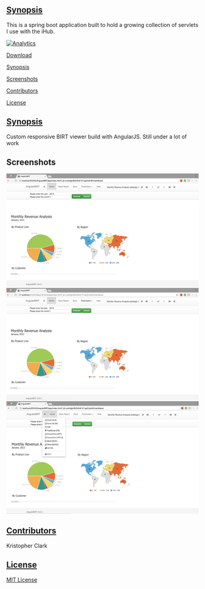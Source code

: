 ## [Synopsis](#synopsis)

This is a spring boot application built to hold a growing collection of servlets I use with the iHub.

[![Analytics](https://ga-beacon.appspot.com/UA-67485661-3/github/otcookbook/home)](https://github.com/igrigorik/ga-beacon)

[Download](https://github.com/kclark-jenkins/OTCookbook/releases)

[Synopsis](#synopsis)

[Screenshots](#screenshots)

[Contributors](#contributors)

[License](#license)

## [Synopsis](#synopsis)
Custom responsive BIRT viewer build with AngularJS.  Still under a lot of work


## Screenshots
![alt tag](https://github.com/kclark-jenkins/AngularBIRT/blob/master/screenshots/AngularBIRT%201.png)
![alt tag](https://github.com/kclark-jenkins/AngularBIRT/blob/master/screenshots/AngularBIRT%202.png)
![alt tag](https://github.com/kclark-jenkins/AngularBIRT/blob/master/screenshots/AngularBIRT%203.png)

## [Contributors](#contributors)

Kristopher Clark

## [License](#license)

[MIT License](https://github.com/kclark-jenkins/OTCookbook/blob/master/LICENSE)

